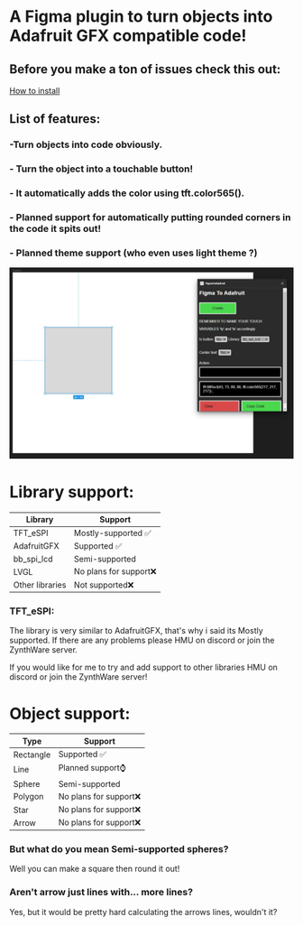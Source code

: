 # A Figma plugin to turn objects into Adafruit GFX compatible code!

## Before you make a ton of issues check this out:
[How to install](installation.md)

## List of features:
### -Turn objects into code obviously.
### - Turn the object into a touchable button!
### - It automatically adds the color using tft.color565().
### - Planned support for automatically putting rounded corners in the code it spits out!
### - Planned theme support (who even uses light theme ?)
![Img1](img1.jpg)

# Library support:
| Library  | Support |
| ------------- | ------------- |
| TFT_eSPI  | Mostly-supported ✅  |
| AdafruitGFX | Supported ✅  |
| bb_spi_lcd | Semi-supported  |
| LVGL | No plans for support❌  |
| Other libraries | Not supported❌  |

### TFT_eSPI:
The library is very similar to AdafruitGFX, that's why i said its Mostly supported.
If there are any problems please HMU on discord or join the ZynthWare server.

If you would like for me to try and add support to other libraries HMU on discord or join the ZynthWare server!

# Object support:
| Type  | Support |
| ------------- | ------------- |
| Rectangle  | Supported ✅  |
| Line | Planned support⌚  |
| Sphere | Semi-supported  |
| Polygon | No plans for support❌  |
| Star   | No plans for support❌  |
| Arrow  | No plans for support❌  |

### But what do you mean Semi-supported spheres?
Well you can make a square then round it out!

### Aren't arrow just lines with... more lines?
Yes, but it would be pretty hard calculating the arrows lines, wouldn't it?
